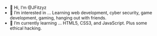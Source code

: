 - 👋 Hi, I’m @JFitzyz
- 👀 I’m interested in ... Learning web development, cyber security, game development, gaming, hanging out with friends.
- 🌱 I’m currently learning ... HTML5, CSS3, and JavaScript. Plus some ethical hacking.
<!---
JFitzyz/JFitzyz is a ✨ special ✨ repository because its `README.md` (this file) appears on your GitHub profile.
You can click the Preview link to take a look at your changes.
--->
